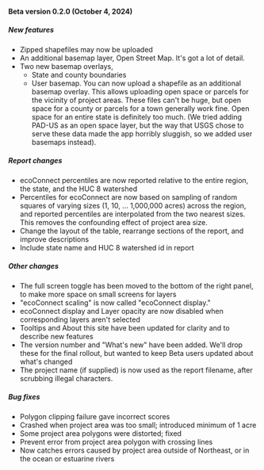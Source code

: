 **Beta version 0.2.0 (October 4, 2024)**

##### New features
- Zipped shapefiles may now be uploaded
- An additional basemap layer, Open Street Map. It's got a lot of detail.
- Two new basemap overlays,
   + State and county boundaries
   + User basemap. You can now upload a shapefile as an additional basemap overlay. This allows
uploading open space or parcels for the vicinity of project areas. These files can't be huge, but
open space for a county or parcels for a town generally work fine. Open space for an entire state 
is definitely too much. (We tried adding PAD-US as an open space layer, but the way that USGS 
chose to serve these data made the app horribly sluggish, so we added user basemaps instead).

##### Report changes
- ecoConnect percentiles are now reported relative to the entire region, the state, and the HUC 8 watershed
- Percentiles for ecoConnect are now based on sampling of random squares of varying sizes (1, 10, ... 1,000,000 
acres) across the region, and reported percentiles are interpolated from the two nearest sizes. This removes 
the confounding effect of project area size.
- Change the layout of the table, rearrange sections of the report, and improve descriptions
- Include state name and HUC 8 watershed id in report

##### Other changes
- The full screen toggle has been moved to the bottom of the right panel, to make more space
on small screens for layers
- "ecoConnect scaling" is now called "ecoConnect display."
- ecoConnect display and Layer opacity are now disabled when corresponding layers aren't selected
- Tooltips and About this site have been updated for clarity and to describe new features
- The version number and "What's new" have been added. We'll drop these for the final rollout, but
wanted to keep Beta users updated about what's changed
- The project name (if supplied) is now used as the report filename, after scrubbing illegal characters.

##### Bug fixes
- Polygon clipping failure gave incorrect scores
- Crashed when project area was too small; introduced minimum of 1 acre
- Some project area polygons were distorted; fixed
- Prevent error from project area polygon with crossing lines
- Now catches errors caused by project area outside of Northeast, or in the ocean or estuarine rivers